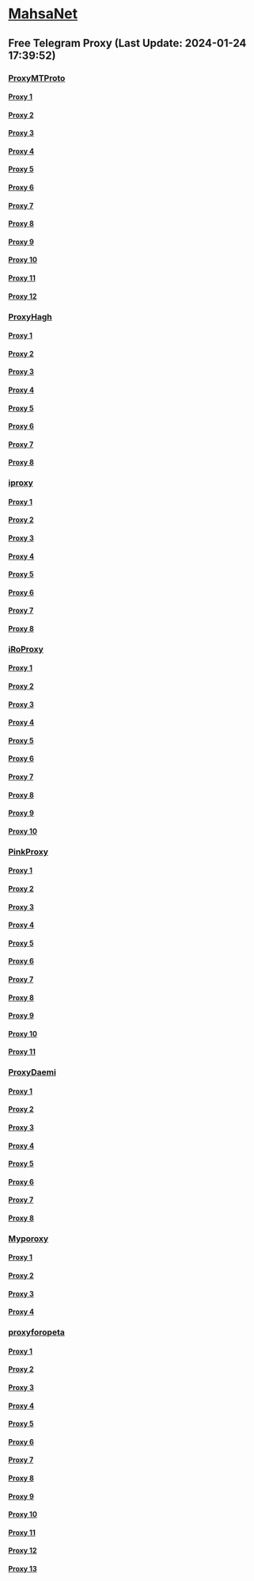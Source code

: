 
# [MahsaNet](https://t.me/mahsa_net)
## Free Telegram Proxy (Last Update: 2024-01-24 17:39:52)
### [ProxyMTProto](https://t.me/ProxyMTProto)
#### [Proxy 1](tg://proxy?server=49.13.201.15&port=7443&secret=AAAAAAAAAAAAAAAAAAAAABQ=)
#### [Proxy 2](tg://proxy?server=49.13.201.76&port=7443&secret=AAAAAAAAAAAAAAAAAAAAABQ=)
#### [Proxy 3](tg://proxy?server=49.13.29.221&port=7443&secret=AAAAAAAAAAAAAAAAAAAAABQ%3D)
#### [Proxy 4](tg://proxy?server=49.13.201.40&port=7443&secret=AAAAAAAAAAAAAAAAAAAAABQ%3D)
#### [Proxy 5](tg://proxy?server=116.203.240.0&port=443&secret=3fQ1mpsyX_HR5QhN8OD3U3s)
#### [Proxy 6](tg://proxy?server=23.88.98.71&port=443&secret=3fQ1mpsyX_HR5QhN8OD3U3s)
#### [Proxy 7](tg://proxy?server=49.13.2.64&port=7443&secret=AAAAAAAAAAAAAAAAAAAAABQ%3D)
#### [Proxy 8](tg://proxy?server=49.13.201.33&port=7443&secret=AAAAAAAAAAAAAAAAAAAAABQ%3D)
#### [Proxy 9](tg://proxy?server=49.13.12.4&port=7443&secret=AAAAAAAAAAAAAAAAAAAAABQ%3D)
#### [Proxy 10](tg://proxy?server=49.13.201.69&port=7443&secret=AAAAAAAAAAAAAAAAAAAAABQ%3D)
#### [Proxy 11](tg://proxy?server=49.13.120.134&port=7443&secret=AAAAAAAAAAAAAAAAAAAAABQ%3D)
#### [Proxy 12](tg://proxy?server=49.13.0.83&port=7443&secret=AAAAAAAAAAAAAAAAAAAAABQ%3D)
### [ProxyHagh](https://t.me/ProxyHagh)
#### [Proxy 1](tg://proxy?server=95.217.143.71&port=8443&secret=FgMBAgABAAH8AwOG4kw63Q%3D%3D)
#### [Proxy 2](tg://proxy?server=95.217.143.71&port=8443&secret=FgMBAgABAAH8AwOG4kw63Q%3D%3D)
#### [Proxy 3](tg://proxy?server=95.217.142.237&port=8443&secret=ee1603010200010001fc030386e24c3add676f64616464792e636f6d)
#### [Proxy 4](tg://proxy?server=95.217.143.71&port=8443&secret=FgMBAgABAAH8AwOG4kw63Q%3D%3D)
#### [Proxy 5](tg://proxy?server=95.217.142.237&port=8443&secret=ee1603010200010001fc030386e24c3add676f64616464792e636f6d)
#### [Proxy 6](tg://proxy?server=95.217.142.237&port=8443&secret=ee1603010200010001fc030386e24c3add676f64616464792e636f6d)
#### [Proxy 7](tg://proxy?server=95.217.143.71&port=8443&secret=FgMBAgABAAH8AwOG4kw63Q%3D%3D)
#### [Proxy 8](tg://proxy?server=95.217.142.237&port=8443&secret=ee1603010200010001fc030386e24c3add676f64616464792e636f6d)
### [iproxy](https://t.me/iproxy)
#### [Proxy 1](tg://proxy?server=148.251.29.121&port=8085&secret=FgMBAgABAAH8AwOG4kw63Q==)
#### [Proxy 2](tg://proxy?server=148.251.29.121&port=8085&secret=FgMBAgABAAH8AwOG4kw63Q==)
#### [Proxy 3](tg://proxy?server=185.222.28.180&port=8085&secret=FgMBAgABAAH8AwOG4kw63Q==)
#### [Proxy 4](tg://proxy?server=185.222.28.214&port=8085&secret=FgMBAgABAAH8AwOG4kw63Q==)
#### [Proxy 5](tg://proxy?server=148.251.243.18&port=8085&secret=FgMBAgABAAH8AwOG4kw63Q==)
#### [Proxy 6](tg://proxy?server=188.213.0.110&port=8085&secret=FgMBAgABAAH8AwOG4kw63Q==)
#### [Proxy 7](tg://proxy?server=148.251.224.178&port=8085&secret=FgMBAgABAAH8AwOG4kw63Q==)
#### [Proxy 8](tg://proxy?server=195.201.236.101&port=6970&secret=FgMBAgABAAH8AwOG4kw63Q%3D%3D)
### [iRoProxy](https://t.me/iRoProxy)
#### [Proxy 1](tg://proxy?server=95.168.166.219&port=443&secret=FgMBAgABAAH8AwOG4kw63Q%3D%3D)
#### [Proxy 2](tg://proxy?server=144.76.237.3&port=6&secret=FgMBAgABAAH8AwOG4kw63Q==)
#### [Proxy 3](tg://proxy?server=94.130.204.27&port=6&secret=FgMBAgABAAH8AwOG4kw63Q==)
#### [Proxy 4](tg://proxy?server=89.149.200.98&port=10&secret=FgMBAgABAAH8AwOG4kw63Q%3D%3D)
#### [Proxy 5](tg://proxy?server=178.162.159.86&port=443&secret=FgMBAgABAAH8AwOG4kw63Q%3D%3D)
#### [Proxy 6](tg://proxy?server=37.48.68.103&port=443&secret=FgMBAgABAAH8AwOG4kw63Q%3D%3D)
#### [Proxy 7](tg://proxy?server=95.211.175.247&port=443&secret=FgMBAgABAAH8AwOG4kw63Q%3D%3D)
#### [Proxy 8](tg://proxy?server=5.79.84.201&port=443&secret=FgMBAgABAAH8AwOG4kw63Q%3D%3D)
#### [Proxy 9](tg://proxy?server=178.162.159.88&port=443&secret=FgMBAgABAAH8AwOG4kw63Q%3D%3D)
#### [Proxy 10](tg://proxy?server=213.227.135.151&port=20&secret=FgMBAgABAAH8AwOG4kw63Q%3D%3D)
### [PinkProxy](https://t.me/PinkProxy)
#### [Proxy 1](tg://proxy?server=49.13.31.97&port=4045&secret=FgMBAgABAAH8AwOG4kw63Q==)
#### [Proxy 2](tg://proxy?server=188.34.152.27&port=4045&secret=FgMBAgABAAH8AwOG4kw63Q==)
#### [Proxy 3](tg://proxy?server=167.235.204.223&port=4045&secret=FgMBAgABAAH8AwOG4kw63Q==)
#### [Proxy 4](tg://proxy?server=78.47.153.217&port=4045&secret=FgMBAgABAAH8AwOG4kw63Q==)
#### [Proxy 5](tg://proxy?server=159.69.55.182&port=4045&secret=FgMBAgABAAH8AwOG4kw63Q==)
#### [Proxy 6](tg://proxy?server=167.235.246.49&port=4045&secret=FgMBAgABAAH8AwOG4kw63Q==)
#### [Proxy 7](tg://proxy?server=128.140.60.175&port=4045&secret=FgMBAgABAAH8AwOG4kw63Q==)
#### [Proxy 8](tg://proxy?server=188.34.179.30&port=4045&secret=FgMBAgABAAH8AwOG4kw63Q==)
#### [Proxy 9](tg://proxy?server=49.13.94.11&port=4045&secret=FgMBAgABAAH8AwOG4kw63Q==)
#### [Proxy 10](tg://proxy?server=188.34.152.27&port=4045&secret=FgMBAgABAAH8AwOG4kw63Q==)
#### [Proxy 11](tg://proxy?server=167.235.234.36&port=4045&secret=FgMBAgABAAH8AwOG4kw63Q==)
### [ProxyDaemi](https://t.me/ProxyDaemi)
#### [Proxy 1](tg://proxy?server=213.227.135.151&port=20&secret=FgMBAgABAAH8AwOG4kw63Q%3D%3D)
#### [Proxy 2](tg://proxy?server=5.79.84.201&port=443&secret=FgMBAgABAAH8AwOG4kw63Q%3D%3D)
#### [Proxy 3](tg://proxy?server=128.140.101.64&port=8085&secret=FgMBAgABAAH8AwOG4kw63Q%3D%3D)
#### [Proxy 4](tg://proxy?server=95.216.249.137&port=8443&secret=FgMBAgABAAH8AwOG4kw63Q%3D%3D)
#### [Proxy 5](tg://proxy?server=148.251.224.178&port=8085&secret=FgMBAgABAAH8AwOG4kw63Q==)
#### [Proxy 6](tg://proxy?server=178.63.118.241&port=8085&secret=FgMBAgABAAH8AwOG4kw63Q==)
#### [Proxy 7](tg://proxy?server=95.168.166.219&port=443&secret=FgMBAgABAAH8AwOG4kw63Q%3D%3D)
#### [Proxy 8](tg://proxy?server=49.13.128.91&port=7443&secret=FgMBAgABAAH8AwOG4kw63Q%3D%3D)
### [Myporoxy](https://t.me/Myporoxy)
#### [Proxy 1](tg://proxy?server=49.13.129.80&port=4550&secret=FpABAiIBhwH8AwOG42xL3Q==)
#### [Proxy 2](tg://proxy?server=49.13.5.222&port=8770&secret=FgMBAgABAAH8AwOG4kw63Q==)
#### [Proxy 3](tg://proxy?server=49.13.54.145&port=4550&secret=FpABAiIBhwH8AwOG42xL3Q==)
#### [Proxy 4](tg://proxy?server=128.140.87.147&port=4550&secret=FpABAiIBhwH8AwOG42xL3Q==)
### [proxyforopeta](https://t.me/proxyforopeta)
#### [Proxy 1](tg://proxy?server=5.75.237.69&port=4045&secret=FgMBAgABAAH8AwOG4kw63Q%3D%3D)
#### [Proxy 2](tg://proxy?server=95.217.143.71&port=8443&secret=FgMBAgABAAH8AwOG4kw63Q%3D%3D)
#### [Proxy 3](tg://proxy?server=128.140.124.59&port=3443&secret=FgMBAgABAAH8AwOG4kw63Q%3D%3D)
#### [Proxy 4](tg://proxy?server=95.217.143.71&port=8443&secret=FgMBAgABAAH8AwOG4kw63Q%3D%3D)
#### [Proxy 5](tg://proxy?server=49.13.93.85&port=7443&secret=FgMBAgABAAH8AwOG4kw63Q%3D%3D)
#### [Proxy 6](tg://proxy?server=49.13.201.79&port=7443&secret=AAAAAAAAAAAAAAAAAAAAABQ=)
#### [Proxy 7](tg://proxy?server=95.216.249.137&port=8443&secret=FgMBAgABAAH8AwOG4kw63Q%3D%3D)
#### [Proxy 8](tg://proxy?server=167.235.246.49&port=4045&secret=FgMBAgABAAH8AwOG4kw63Q==)
#### [Proxy 9](tg://proxy?server=49.13.31.97&port=4045&secret=FgMBAgABAAH8AwOG4kw63Q==)
#### [Proxy 10](tg://proxy?server=116.202.104.120&port=4045&secret=FgMBAgABAAH8AwOG4kw63Q==)
#### [Proxy 11](tg://proxy?server=5.75.237.69&port=4045&secret=FgMBAgABAAH8AwOG4kw63Q%3D%3D)
#### [Proxy 12](tg://proxy?server=95.217.143.71&port=8443&secret=FgMBAgABAAH8AwOG4kw63Q%3D%3D)
#### [Proxy 13](tg://proxy?server=128.140.124.59&port=3443&secret=FgMBAgABAAH8AwOG4kw63Q%3D%3D)

    